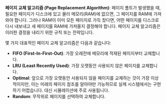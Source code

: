**페이지 교체 알고리즘 (Page Replacement Algorithm)**: 페이지 폴트가 발생했을 때, 필요한 페이지가 디스크에 있고 물리 메모리(RAM)에 없으면, 그 페이지를 RAM에 가져와야 합니다. 그러나 RAM이 이미 모든 페이지로 가득 찼다면, 어떤 페이지를 디스크로 다시 내보내고 새 페이지를 RAM에 가져올지 결정해야 합니다. 페이지 교체 알고리즘은 이러한 결정을 내리기 위한 규칙 또는 전략입니다.

몇 가지 대표적인 페이지 교체 알고리즘은 다음과 같습니다:

- **FIFO (First-In-First-Out)**: 가장 오래전에 메모리에 적재된 페이지부터 교체합니다.
- **LRU (Least Recently Used)**: 가장 오랫동안 사용되지 않은 페이지를 교체합니다.
- **Optimal**: 앞으로 가장 오랫동안 사용되지 않을 페이지를 교체하는 것이 가장 이상적이지만, 이는 미래의 페이지 참조를 알아야만 가능하므로 실제 시스템에서는 구현하기 어렵습니다. 대신 시뮬레이션에 주로 사용됩니다.
- **Random**: 무작위로 페이지를 선택하여 교체합니다.